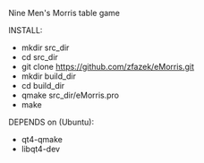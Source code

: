 
Nine Men's Morris table game

INSTALL:
- mkdir src_dir
- cd src_dir
- git clone https://github.com/zfazek/eMorris.git
- mkdir build_dir
- cd build_dir
- qmake src_dir/eMorris.pro
- make

DEPENDS on (Ubuntu):
- qt4-qmake
- libqt4-dev 

